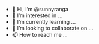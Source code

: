 - 👋 Hi, I’m @sunnyranga
- 👀 I’m interested in ...
- 🌱 I’m currently learning ...
- 💞️ I’m looking to collaborate on ...
- 📫 How to reach me ...

<!---
sunnyranga/sunnyranga is a ✨ special ✨ repository because its `README.md` (this file) appears on your GitHub profile.
You can click the Preview link to take a look at your changes.
--->
